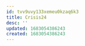 ```yaml
---
id: tvv9uvy133xemeu0kzaq6k3
title: Crisis24
desc: ''
updated: 1683054386243
created: 1683054386243
---
```

